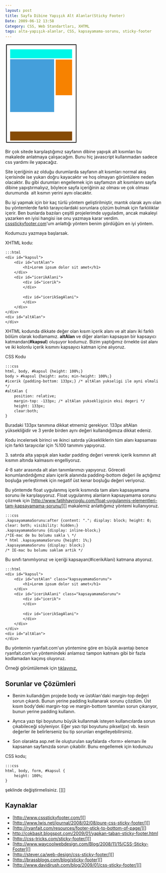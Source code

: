 ```yaml
---
layout: post
title: Sayfa Dibine Yapışık Alt Alanlar(Sticky Footer)
Date: 2009-06-12 13:58
Category: CSS, Web Standartları, XHTML
tags: alta-yapışık-alanlar, CSS, kapsayamama-sorunu, sticky-footer
---
```


![yapisik_altalan][]

Bir çok sitede karşılaştığımız sayfanın dibine
yapışık alt kısımları bu makalede anlatmaya çalışacağım. Bunu hiç
javascript kullanmadan sadece css yardımı ile yapacağız.

Site içeriğinin az olduğu durumlarda sayfanın alt kısımları normal akış
içerisinde ise yukarı doğru kayacaktır ve hoş olmayan görüntülere neden
olacaktır. Bu gibi durumları engellemek için sayfamızın alt kısımlarını
sayfa dibine yapıştırmalıyız, böylece sayfa içeriğinin az olması ve çok
olması durumunda  alt kısmın yerini aynı olacaktır.

Bu işi yapmak için bir kaç türlü yöntem geliştirilmiştir, mantık olarak
aynı olan bu yöntemlerde farklı tarayıcılardaki sorunlara çözüm bulmak
için farklılıklar içerir. Ben bunlarda bazıları çeşitli projelerimde
uyguladım, ancak makaleyi yazarken en iyisi hangisi ise onu yazmaya
karar verdim. [cssstickyfooter.com][]'um anlattığı yöntem benim gördüğüm
en iyi yöntem.

Kodumuzu yazmaya başlarsak.

XHTML kodu:

	:::html
	<div id="kapsul">
	    <div id="ustAlan">
			<h1>Lorem ipsum dolor sit amet</h1>
	    </div>
	    <div id="icerikAlani">
	        <div id="icerik">
	        </div>

	        <div id="icerikSagAlani">
	        </div>
	    </div>
	</div>
	<div id="altAlan">
	</div>

XHTML kodunda dikkate değer olan kısım içerik alanı ve alt alanı iki
farklı bölüm olarak kodlamamız. **altAlan** ve diğer alanları kapsayan
bir kapsayıcı katmandan(**#kapsul**) oluşuyor kodumuz. Bizim yaptığımız
örnekte üst alanı ve iki kolonlu içerik kısmını kapsayıcı katman içine
alıyoruz.

CSS Kodu

	:::css
	html, body, #kapsul {height: 100%;}
	body > #kapsul {height: auto; min-height: 100%;}
	#icerik {padding-bottom: 133px;} /* altAlan yukseligi ile ayni olmali */
	#altAlan {
		position: relative;
	    margin-top: -133px; /* altAlan yuksekliginin eksi degeri */
	    height: 133px;
	    clear:both;
	}

Buradaki 133px tanımına dikkat etmemiz gerekiyor. 133px altAlan
yüksekliğidir ve 3 yerde birden aynı değeri kullandığımıza dikkat
edeniz.

Kodu incelersek birinci ve ikinci satırda yüksekliklerin tüm alanı
kapsaması için farklı tarayıcılar için %100 tanımını yapıyoruz.

​3. satırda alta yapışık alan kadar padding değeri vererek içerik
kısmının alt kısmın altında kalmasını engelliyoruz.

4-8 satır arasında alt alan tanımlarımızı yapıyoruz. Göreceli
konumlandırdığımız alanı içerik alanında padding-bottom değeri ile
açtığımız boşluğa yerleştirmek için negatif üst kenar boşluğu değeri
veriyoruz.

Bu yöntemde float uygulanmış içerik kısmında tam alanı kapsayamama
sorunu ile karşılaşıyoruz. Float uygulanmış alanların kapsayamama sorunu
çözmek için
[http://www.fatihhayrioglu.com/float-uygulanmis-elementleri-tam-kapsayamama-sorunu/][]
makalemiz anlattığımız yöntemi kullanıyoruz.

	:::css
	.kapsayamamaSorunu:after {content: "."; display: block; height: 0; clear: both; visibility: hidden;}
	.kapsayamamaSorunu {display: inline-block;}
	/*IE-mac de bu bolumu sakla \ */
	* html .kapsayamamaSorunu {height: 1%;}
	.kapsayamamaSorunu {display: block;}
	/* IE-mac bu bolumu saklam artik */

Bu sınıfı tanımlıyoruz ve içeriği kapsayan(#icerikAlani) katmana
atıyoruz.

	:::html
	<div id="kapsul">
	    <div id="ustAlan" class="kapsayamamaSorunu">
			<h1>Lorem ipsum dolor sit amet</h1>
	    </div>
	    <div id="icerikAlani" class="kapsayamamaSorunu">
	        <div id="icerik">
	        </div>

	        <div id="icerikSagAlani">
	        </div>
	    </div>
	</div>
	<div id="altAlan">
	</div>

Bu yöntemin ryanfait.com'un yöntemine göre en büyük avantajı bence
ryanfait.com'un yöntemindeki anlamsız tampon katmanı gibi bir fazla
kodlamadan kaçınış oluyoruz.

Örneği görüntülemek için [tıklayınız.][]

## Sorunlar ve Çözümleri

- Benim kullandığım projede body ve üstAlan'daki margin-top değeri sorun
çıkardı. Bunun yerine padding kullanarak sorunu çözdüm. Üst kısım
body'deki margin-top ve margin-bottom tanımları sorun çıkarıyor, bunun
yerine padding kullanın.

- Ayrıca yazı tipi boyutunu büyük kullanmak isteyen kullanıcılarda sorun
çıkabileceği söyleniyor. Eğer yazı tipi boyutunu piksel(px) vb. kesin
değerler ile belirlerseniz bu tip sorunları engelleyebilirsiniz.

- Son olarakta asp.net ile oluşturulan sayfalarda <form\> elemanı ile
kapsanan sayfanızda sorun çıkabilir. Bunu engellemek için kodunuzu

CSS kodu;

	:::css
	html, body, form, #kapsul {
		height: 100%;
	}


şeklinde değiştirmelisiniz. [][]

## Kaynaklar

-   [http://www.cssstickyfooter.com/][]
-   [http://www.lwis.net/journal/2008/02/08/pure-css-sticky-footer/][]
-   [http://ryanfait.com/resources/footer-stick-to-bottom-of-page/][]
-   http://cokbasit.blogspot.com/2009/01/yapkan-taban-sticky-footer.html
-   [http://css-tricks.com/sticky-footer/][]
-   [http://www.waycoolwebdesign.com/Blog/2008/11/15/CSS-Sticky-Footer][]
-   [http://stever.ca/web-design/css-sticky-footer/][]
-   [http://brassblogs.com/blog/sticky-footer][]
-   [http://www.davidjrush.com/blog/2009/01/css-sticky-footer/][]

  [yapisik_altalan]: /images/yapisik_altalan.gif
  [cssstickyfooter.com]: http://www.cssstickyfooter.com
  [http://www.fatihhayrioglu.com/float-uygulanmis-elementleri-tam-kapsayamama-sorunu/]: http://www.fatihhayrioglu.com/float-uygulanmis-elementleri-tam-kapsayamama-sorunu/
  [tıklayınız.]: /dokumanlar/sayfa_dibine_yapisik.html
  [100]: http://www.cssstickyfooter.com/using-sticky-footer-code.html
  [http://www.cssstickyfooter.com/]: http://www.cssstickyfooter.com/
  [http://www.lwis.net/journal/2008/02/08/pure-css-sticky-footer/]: http://www.lwis.net/journal/2008/02/08/pure-css-sticky-footer/
  [http://ryanfait.com/resources/footer-stick-to-bottom-of-page/]: http://ryanfait.com/resources/footer-stick-to-bottom-of-page/
  [http://css-tricks.com/sticky-footer/]: http://css-tricks.com/sticky-footer/
  [http://www.waycoolwebdesign.com/Blog/2008/11/15/CSS-Sticky-Footer]: http://www.waycoolwebdesign.com/Blog/2008/11/15/CSS-Sticky-Footer
  [http://stever.ca/web-design/css-sticky-footer/]: http://stever.ca/web-design/css-sticky-footer/
  [http://brassblogs.com/blog/sticky-footer]: http://brassblogs.com/blog/sticky-footer
  [http://www.davidjrush.com/blog/2009/01/css-sticky-footer/]: http://www.davidjrush.com/blog/2009/01/css-sticky-footer/
